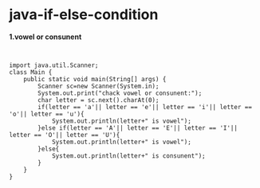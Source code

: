 # java-if-else-condition


**1.vowel or consunent**



<div style="overflow-x:auto;">
<pre>
<code>
import java.util.Scanner;
class Main {
    public static void main(String[] args) {
        Scanner sc=new Scanner(System.in);
        System.out.print("chack vowel or consunent:");
        char letter = sc.next().charAt(0);
        if(letter == 'a'|| letter == 'e'|| letter == 'i'|| letter == 'o'|| letter == 'u'){
            System.out.println(letter+" is vowel");
        }else if(letter == 'A'|| letter == 'E'|| letter == 'I'|| letter == 'O'|| letter == 'U'){
            System.out.println(letter+" is vowel");
        }else{
            System.out.println(letter+" is consunent");
        }
    }
}
</code>
</pre>
</div>





